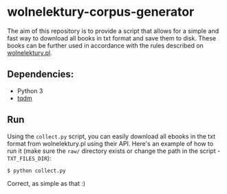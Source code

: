 # wolnelektury-corpus-generator

The aim of this repository is to provide a script that allows for a simple and fast way to download all books in txt format and save them to disk. These books can be further used in accordance with the rules described on [wolnelektury.pl](https://wolnelektury.pl/info/zasady-wykorzystania/).

## Dependencies:

- Python 3
- [tqdm](https://pypi.org/project/tqdm/)

## Run

Using the `collect.py` script, you can easily download all ebooks in the txt format from wolnelektury.pl using their API. Here's an example of how to run it (make sure the `raw/` directory exists or change the path in the script - `TXT_FILES_DIR`):

```
$ python collect.py
```

Correct, as simple as that :)
